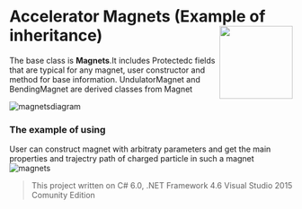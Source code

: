 # Accelerator Magnets (Example of inheritance) <img src="https://cloud.githubusercontent.com/assets/24522089/21962098/41a510c8-db36-11e6-95ef-eb392a0a1919.png" align="right" width="130px" height="130px" /> 
The base class is **Magnets**.It includes Protectedc fields that are typical for any magnet, user constructor and method for base information. UndulatorMagnet and BendingMagnet are derived classes from Magnet
  
![magnetsdiagram](https://cloud.githubusercontent.com/assets/24522089/22150384/404a0bc0-df32-11e6-8b7a-97133a35355f.PNG)

### The example of using

User can construct magnet with arbitraty parameters and get the main properties and trajectry path of charged particle in such a magnet
![magnets](https://cloud.githubusercontent.com/assets/24522089/22150364/180b30d0-df32-11e6-8671-382a15198c24.PNG)

> This project written on C# 6.0, .NET Framework 4.6 Visual Studio 2015 Comunity Edition


